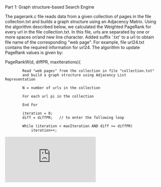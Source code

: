 Part 1: Graph structure-based Search Engine

The pagerank.c file reads data from a given collection of pages in the file collection.txt and builds a graph structure using an Adjacency Matrix. Using the algorithm described below, we calculated the Weighted PageRank for every url in the file collection.txt. In this file, urls are separated by one or more spaces or/and new line character. Added suffix '.txt' to a url to obtain file name of the corresponding "web page". For example, file url24.txt contains the required information for url24. The algorithm to update PageRank values is given by:

PageRankW(d, diffPR, maxIterations){

            Read "web pages" from the collection in file "collection.txt"
            and build a graph structure using Adjacency List Representation

            N = number of urls in the collection

            For each url pi in the collection
                
            End For

            iteration = 0;
            diff = diffPR;   // to enter the following loop

            While (iteration < maxIteration AND diff >= diffPR)
                iteration++;



![equation](http://latex.codecogs.com/gif.latex?Concentration%3D%5Cfrac%7BTotalTemplate%7D%7BTotalVolume%7D)  
